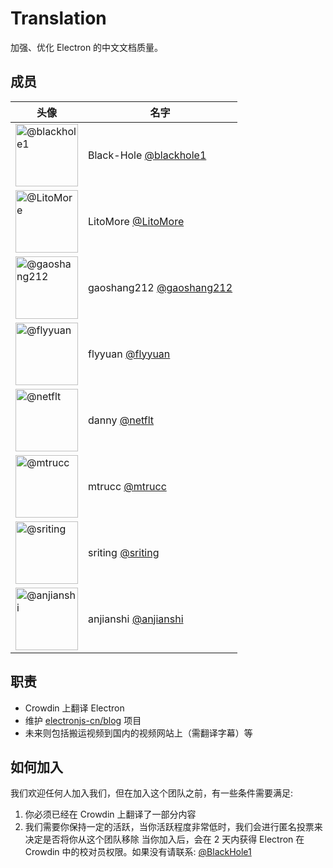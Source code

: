 # Translation

加强、优化 Electron 的中文文档质量。

## 成员

| 头像                                                                        | 名字                                                       |
| --------------------------------------------------------------------------- | ---------------------------------------------------------- |
| <img src="https://github.com/blackhole1.png" width=100 alt="@blackhole1">   | Black-Hole [@blackhole1](https://github.com/blackhole1)    |
| <img src="https://github.com/LitoMore.png" width=100 alt="@LitoMore">       | LitoMore [@LitoMore](https://github.com/LitoMore)          |
| <img src="https://github.com/gaoshang212.png" width=100 alt="@gaoshang212"> | gaoshang212 [@gaoshang212](https://github.com/gaoshang212) |
| <img src="https://github.com/flyyuan.png" width=100  alt="@flyyuan">        | flyyuan [@flyyuan](https://github.com/flyyuan)             |
| <img src="https://github.com/netflt.png" width=100  alt="@netflt">          | danny [@netflt](https://github.com/netflt)                 |
| <img src="https://github.com/mtrucc.png" width=100  alt="@mtrucc">          | mtrucc [@mtrucc](https://github.com/mtrucc)                |
| <img src="https://github.com/sriting.png" width=100  alt="@sriting">        | sriting [@sriting](https://github.com/sriting)             |
| <img src="https://github.com/anjianshi.png" width=100  alt="@anjianshi">    | anjianshi [@anjianshi](https://github.com/anjianshi)       |

## 职责

- Crowdin 上翻译 Electron
- 维护 [electronjs-cn/blog](https://github.com/electronjs-cn/blog) 项目
- 未来则包括搬运视频到国内的视频网站上（需翻译字幕）等

## 如何加入

我们欢迎任何人加入我们，但在加入这个团队之前，有一些条件需要满足:

1. 你必须已经在 Crowdin 上翻译了一部分内容
2. 我们需要你保持一定的活跃，当你活跃程度非常低时，我们会进行匿名投票来决定是否将你从这个团队移除
当你加入后，会在 2 天内获得 Electron 在 Crowdin 中的校对员权限。如果没有请联系: [@BlackHole1](https://github.com/BlackHole1)
